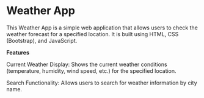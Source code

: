 # Weather App
This Weather App is a simple web application that allows users to check the weather forecast for a specified location. It is built using HTML, CSS (Bootstrap), and JavaScript.

**Features**

Current Weather Display: Shows the current weather conditions (temperature, humidity, wind speed, etc.) for the specified location.

Search Functionality: Allows users to search for weather information by city name.

